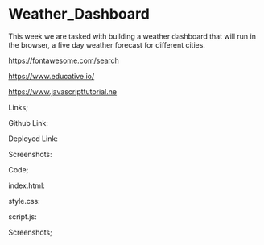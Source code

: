 # Weather_Dashboard

This week we are tasked with building a weather dashboard that will run in the browser, a five day weather forecast for different cities.

https://fontawesome.com/search

https://www.educative.io/

https://www.javascripttutorial.ne



Links;

Github Link:


Deployed Link:


Screenshots:



Code;

index.html:


style.css:


script.js:



Screenshots;